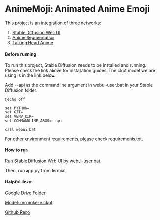 # AnimeMoji: Animated Anime Emoji

This project is an integration of three networks:
1. [Stable Diffusion Web UI](https://github.com/AUTOMATIC1111/stable-diffusion-webui)
2. [Anime Segmentation](https://github.com/SkyTNT/anime-segmentation/)
3. [Talking Head Anime](https://github.com/pkhungurn/talking-head-anime-2-demo)

#### Before running
To run this project, Stable Diffusion needs to be installed and running. Please check the link above for installation guides. The ckpt model we are using is in the link below.

Add --api as the commandline argument in webui-user.bat in your Stable Diffusion folder:
```
@echo off

set PYTHON=
set GIT=
set VENV_DIR=
set COMMANDLINE_ARGS=--api

call webui.bat
```

For other environment requirements, please check requirements.txt.

#### How to run

Run Stable Diffusion Web UI by webui-user.bat.

Then, run app.py from termial.

#### Helpful links: 

[Google Drive Folder](https://drive.google.com/drive/folders/1eJQkC4WhZyMDjB0IBZWSqvKjO0KHLaP4?usp=sharing)

[Model: momoke-e.ckpt](https://huggingface.co/LarryAIDraw/momoko-e/tree/main)

[Github Repo](https://github.com/srjsissel/anime-emoji-ai)   